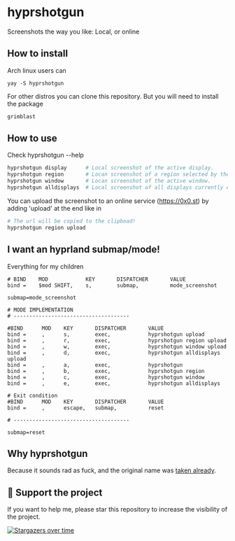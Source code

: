 # hyprshotgun
Screenshots the way you like: Local, or online

## How to install

Arch linux users can

    yay -S hyprshotgun

For other distros you can clone this repository. But you will need to install the package

``` sh
grimblast
```

## How to use
Check hyprshotgun --help
``` sh
hyprshotgun display      # Local screenshot of the active display.
hyprshotgun region       # Locan screenshot of a region selected by the user.
hyprshotgun window       # Locan screenshot of the active window.
hyprshotgun alldisplays  # Local screenshot of all displays currently enabled.
```
You can upload the screenshot to an online service (https://0x0.st) by adding 'upload' at the end like in

``` sh
# The url will be copied to the clipboad!
hyprshotgun region upload
```

## I want an hyprland submap/mode!

Everything for my children
```
# BIND    MOD            KEY       DISPATCHER       VALUE
bind =    $mod SHIFT,    s,        submap,          mode_screenshot
```

```
submap=mode_screenshot

# MODE IMPLEMENTATION
# -------------------------------------

#BIND      MOD    KEY       DISPATCHER       VALUE
bind =     ,      s,        exec,            hyprshotgun upload
bind =     ,      r,        exec,            hyprshotgun region upload
bind =     ,      w,        exec,            hyprshotgun window upload
bind =     ,      d,        exec,            hyprshotgun alldisplays upload
bind =     ,      a,        exec,            hyprshotgun
bind =     ,      b,        exec,            hyprshotgun region
bind =     ,      c,        exec,            hyprshotgun window 
bind =     ,      e,        exec,            hyprshotgun alldisplays

# Exit condition
#BIND      MOD    KEY       DISPATCHER       VALUE
bind =     ,      escape,   submap,          reset 

# -------------------------------------

submap=reset
```

## Why hyprshotgun
Because it sounds rad as fuck, and the original name was [taken already](https://github.com/Gustash/Hyprshot).

## 🌟 Support the project
If you want to help me, please star this repository to increase the visibility of the project.

[![Stargazers over time](https://starchart.cc/Zeioth/hyprshotgun.nvim.svg)](https://starchart.cc/Zeioth/hyprshotgun.nvim)
